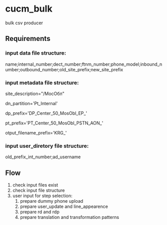# cucm_bulk
bulk csv producer

## Requirements

### input data file structure:

name;internal_number;dect_number;ftnm_number;phone_model;inbound_number;outbound_number;old_site_prefix;new_site_prefix


### input metadata file structure:

site_description="/МосОбл"

dn_partition='Pt_Internal'

dp_prefix='DP_Center_50_MosObl_EP_'

pt_prefix='PT_Center_50_MosObl_PSTN_AON_'

otput_filename_prefix='KRG_'

### input user_diretory file structure:

old_prefix_int_number;ad_username




## Flow

1. check input files exist
1. check input file structure
1. user input for step selection:
	1. prepare dummy phone upload
	1. prepare user_update and line_appearence
	1. prepare rd and rdp
	1. prepare translation and transformation patterns
	